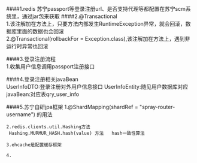 ####1.redis 苏宁passport等登录注册url、是否支持代理等都配置在苏宁scm系统里，通过jar包来获取
####2.@Transactional  
	1.该注解加在方法上，只要方法内部发生RuntimeException异常，就会回滚，数据库里面的数据也会回滚  
	2.@Transactional(rollbackFor = Exception.class),该注解加在方法上，遇到非运行时异常也回滚  

####3.登录注册流程  
	1.收集用户信息调用passport注册接口  
	
####4.登录注册相关javaBean  
	UserInfoDTO:登录注册对外用户信息接口 
	UserInfoEntity:随见用户数据库对应javaBean:对应表qry_user_info

####5.苏宁自研jpa框架 
	1.@ShardMapping(shardRef = "spray-router-username") 的用法

	2.redis.clients.util.Hashing方法
	 Hashing.MURMUR_HASH.hash(value) 方法   hash一致性算法   
	
	3.ehcache是配置缓存框架  
	
	4.